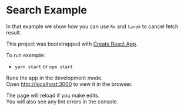 # Search Example

In that example we show how you can use `Rx` and `tanok` to cancel fetch result.

This project was bootstrapped with [Create React App](https://github.com/facebookincubator/create-react-app).

To run example:

* `yarn start` or `npm start`

Runs the app in the development mode.<br>
Open [http://localhost:3000](http://localhost:3000) to view it in the browser.

The page will reload if you make edits.<br>
You will also see any lint errors in the console.
